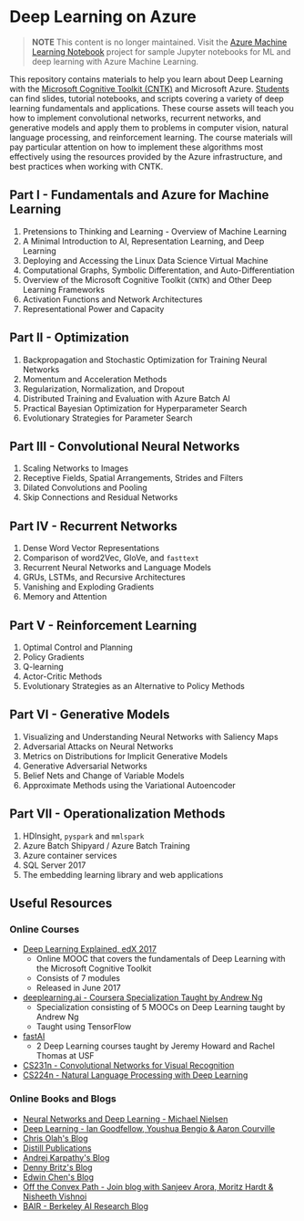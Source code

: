 Deep Learning on Azure
=======================

> **NOTE** This content is no longer maintained. Visit the [Azure Machine Learning Notebook](https://github.com/Azure/MachineLearningNotebooks) project for sample Jupyter notebooks for ML and deep learning with Azure Machine Learning.

This repository contains materials to help you learn about Deep Learning with the [Microsoft Cognitive Toolkit (CNTK)](https://github.com/microsoft/cntk) and Microsoft Azure. [Students](./Students) can find slides, tutorial notebooks, and scripts covering a variety of deep learning fundamentals and applications. These course assets will teach you how to implement convolutional networks, recurrent networks, and generative models and apply them to problems in computer vision, natural language processing, and reinforcement learning. The course materials will pay particular attention on how to implement these algorithms most effectively using the resources provided by the Azure infrastructure, and best practices when working with CNTK.

## Part I - Fundamentals and Azure for Machine Learning

1. Pretensions to Thinking and Learning - Overview of Machine Learning
1. A Minimal Introduction to AI, Representation Learning, and Deep Learning
1. Deploying and Accessing the Linux Data Science Virtual Machine
1. Computational Graphs, Symbolic Differentation, and Auto-Differentiation
1. Overview of the Microsoft Cognitive Toolkit (`CNTK`) and Other Deep Learning Frameworks
1. Activation Functions and Network Architectures
1. Representational Power and Capacity

## Part II - Optimization

1. Backpropagation and Stochastic Optimization for Training Neural Networks
1. Momentum and Acceleration Methods
1. Regularization, Normalization, and Dropout
1. Distributed Training and Evaluation with Azure Batch AI
1. Practical Bayesian Optimization for Hyperparameter Search
1. Evolutionary Strategies for Parameter Search

## Part III - Convolutional Neural Networks

1. Scaling Networks to Images
1. Receptive Fields, Spatial Arrangements, Strides and Filters
1. Dilated Convolutions and Pooling
1. Skip Connections and Residual Networks

## Part IV - Recurrent Networks

1. Dense Word Vector Representations
1. Comparison of word2Vec, GloVe, and `fasttext`
1. Recurrent Neural Networks and Language Models
1. GRUs, LSTMs, and Recursive Architectures
1. Vanishing and Exploding Gradients
1. Memory and Attention

## Part V - Reinforcement Learning

1. Optimal Control and Planning
1. Policy Gradients
1. Q-learning
1. Actor-Critic Methods
1. Evolutionary Strategies as an Alternative to Policy Methods

## Part VI - Generative Models

1. Visualizing and Understanding Neural Networks with Saliency Maps
1. Adversarial Attacks on Neural Networks
1. Metrics on Distributions for Implicit Generative Models
1. Generative Adversarial Networks
1. Belief Nets and Change of Variable Models
1. Approximate Methods using the Variational Autoencoder

## Part VII - Operationalization Methods

1. HDInsight, `pyspark` and `mmlspark`
1. Azure Batch Shipyard / Azure Batch Training
1. Azure container services
1. SQL Server 2017
1. The embedding learning library and web applications

## Useful Resources

### Online Courses

+ [Deep Learning Explained, edX 2017](https://courses.edx.org/courses/course-v1:Microsoft+DAT236x+2T2017/course/)
	* Online MOOC that covers the fundamentals of Deep Learning with the Microsoft Cognitive Toolkit
	* Consists of 7 modules
	* Released in June 2017
+ [deeplearning.ai - Coursera Specialization Taught by Andrew Ng](https://www.deeplearning.ai/)
	* Specialization consisting of 5 MOOCs on Deep Learning taught by Andrew Ng
	* Taught using TensorFlow
+ [fastAI](http://www.fast.ai/)
	* 2 Deep Learning courses taught by Jeremy Howard and Rachel Thomas at USF
+ [CS231n - Convolutional Networks for Visual Recognition](http://cs231n.stanford.edu/)
+ [CS224n - Natural Language Processing with Deep Learning](http://web.stanford.edu/class/cs224n/)

### Online Books and Blogs

+ [Neural Networks and Deep Learning - Michael Nielsen](http://neuralnetworksanddeeplearning.com/)
+ [Deep Learning - Ian Goodfellow, Youshua Bengio & Aaron Courville](http://www.deeplearningbook.org/)
+ [Chris Olah's Blog](http://colah.github.io/)
+ [Distill Publications](https://distill.pub/)
+ [Andrej Karpathy's Blog](http://karpathy.github.io/)
+ [Denny Britz's Blog](http://www.wildml.com/)
+ [Edwin Chen's Blog](http://blog.echen.me/)
+ [Off the Convex Path - Join blog with Sanjeev Arora, Moritz Hardt & Nisheeth Vishnoi](http://www.offconvex.org/about/)
+ [BAIR - Berkeley AI Research Blog](http://bair.berkeley.edu/blog/)

